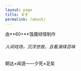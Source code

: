 ```yaml
---
layout: page
title: 关于
permalink: /about/
---
```


由**60+**饿魔倾情制作
###### 人间戏场，沉浮世故，且看演绎百味 ######
朝达×闻道——夕死×足矣
